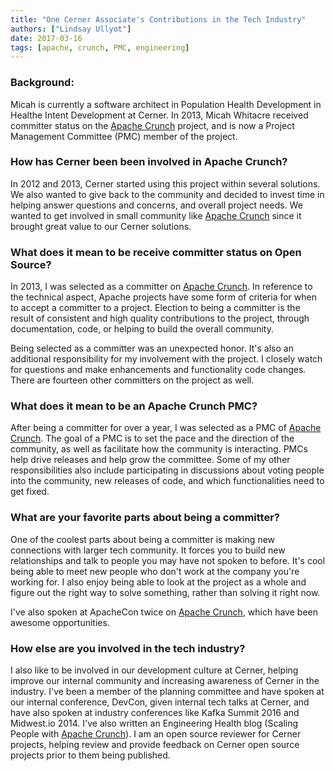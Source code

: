 ```yaml
---
title: "One Cerner Associate's Contributions in the Tech Industry"
authors: ["Lindsay Ullyot"]
date: 2017-03-16
tags: [apache, crunch, PMC, engineering]
---
```


### Background:
Micah is currently a software architect in Population Health Development in Healthe Intent Development at Cerner. In 2013, Micah Whitacre received committer status on the [Apache Crunch](https://crunch.apache.org/) project, and is now a Project Management Committee (PMC) member of the project.

### How has Cerner been been involved in Apache Crunch?
In 2012 and 2013, Cerner started using this project within several solutions. We also wanted to give back to the community and decided to invest time in helping answer questions and concerns, and overall project needs. We wanted to get involved in small community like [Apache Crunch](https://crunch.apache.org/) since it brought great value to our Cerner solutions.

### What does it mean to be receive committer status on Open Source?
In 2013, I was selected as a committer on [Apache Crunch](https://crunch.apache.org/). In reference to the technical aspect, Apache projects have some form of criteria for when to accept a committer to a project. Election to being a committer is the result of consistent and high quality contributions to the project, through documentation, code, or helping to build the overall community.

Being selected as a committer was an unexpected honor. It's also an additional responsibility for my involvement with the project. I closely watch for questions and make enhancements and functionality code changes. There are fourteen other committers on the project as well.

### What does it mean to be an Apache Crunch PMC?
After being a committer for over a year, I was selected as a PMC of [Apache Crunch](https://crunch.apache.org/). The goal of a PMC is to set the pace and the direction of the community, as well as facilitate how the community is interacting. PMCs help drive releases and help grow the committee. Some of my other responsibilities also include participating in discussions about voting people into the community, new releases of code, and which functionalities need to get fixed.

### What are your favorite parts about being a committer?
One of the coolest parts about being a committer is making new connections with larger tech community. It forces you to build new relationships and talk to people you may have not spoken to before. It's cool being able to meet new people who don't work at the company you're working for. I also enjoy being able to look at the project as a whole and figure out the right way to solve something, rather than solving it right now.

I've also spoken at ApacheCon twice on [Apache Crunch](https://crunch.apache.org/), which have been awesome opportunities.

### How else are you involved in the tech industry?
I also like to be involved in our development culture at Cerner, helping improve our internal community and increasing awareness of Cerner in the industry.  I've been a member of the planning committee and have spoken at our internal conference, DevCon, given internal tech talks at Cerner, and have also spoken at industry conferences like Kafka Summit 2016 and Midwest.io 2014. I've also written an Engineering Health blog (Scaling People with [Apache Crunch](https://crunch.apache.org/)). I am an open source reviewer for Cerner projects, helping review and provide feedback on Cerner open source projects prior to them being published.

